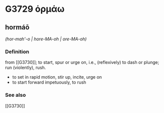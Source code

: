 # G3729 ὁρμάω

## hormáō

_(hor-mah'-o | hore-MA-oh | ore-MA-oh)_

### Definition

from [[G3730]]; to start, spur or urge on, i.e., (reflexively) to dash or plunge; run (violently), rush.

- to set in rapid motion, stir up, incite, urge on
- to start forward impetuously, to rush

### See also

[[G3730]]

